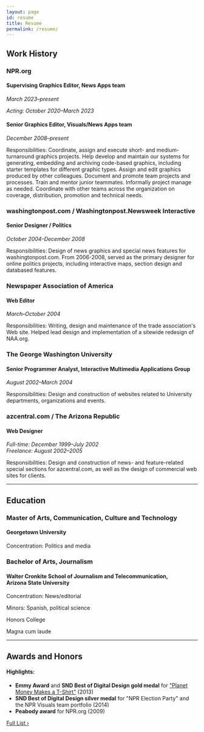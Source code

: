 ```yaml
---
layout: page
id: resume
title: Resume
permalink: /resume/
---
```


## Work History

### NPR.org
#### Supervising Graphics Editor, News Apps team
_March 2023&ndash;present_

_Acting: October 2020&ndash;March 2023_

#### Senior Graphics Editor, Visuals/News Apps team
_December 2008&ndash;present_

Responsibilities: Coordinate, assign and execute short- and medium-turnaround graphics projects. Help develop and maintain our systems for generating, embedding and archiving code-based graphics, including starter templates for different graphic types. Assign and edit graphics produced by other colleagues. Document and promote team projects and processes. Train and mentor junior teammates. Informally project manage as needed. Coordinate with other teams across the organization on coverage, distribution, promotion and technical needs.

### washingtonpost.com / Washingtonpost.Newsweek Interactive
#### Senior Designer / Politics

_October 2004&ndash;December 2008_

Responsibilities: Design of news graphics and special news features for washingtonpost.com. From 2006-2008, served as the primary designer for online politics projects, including interactive maps, section design and databased features.

### Newspaper Association of America
#### Web Editor

_March&ndash;October 2004_

Responsibilities: Writing, design and maintenance of the trade association's Web site. Helped lead design and implementation of a sitewide redesign of NAA.org.

### The George Washington University
#### Senior Programmer Analyst, Interactive Multimedia Applications Group

_August 2002&ndash;March 2004_

Responsibilities: Design and construction of websites related to University departments, organizations and events.

### azcentral.com / The Arizona Republic
#### Web Designer

_Full-time: December 1999&ndash;July 2002<br />Freelance: August 2002&ndash;2005_

Responsibilities: Design and construction of news- and feature-related special sections for azcentral.com, as well as the design of commercial web sites for clients.

--------

## Education

### Master of Arts, Communication, Culture and Technology
#### Georgetown University

<!-- 2002&ndash;2004 -->

Concentration: Politics and media

### Bachelor of Arts, Journalism
#### Walter Cronkite School of Journalism and Telecommunication,<br />Arizona State University

<!-- 1997&ndash;2001 -->

Concentration: News/editorial

Minors: Spanish, political science

Honors College

Magna cum laude

--------

## Awards and Honors
#### Highlights:

* **Emmy Award** and **SND Best of Digital Design gold medal** for ["Planet Money Makes a T-Shirt"](http://apps.npr.org/tshirt/) (2013)
* **SND Best of Digital Design silver medal** for "NPR Election Party" and the NPR Visuals team portfolio (2014)
* **Peabody award** for NPR.org (2009)

[Full List &rsaquo;](awards/)
